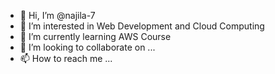 - 👋 Hi, I’m @najila-7
- 👀 I’m interested in Web Development and Cloud Computing
- 🌱 I’m currently learning AWS Course
- 💞️ I’m looking to collaborate on ...
- 📫 How to reach me ...

<!---
najila-7/najila-7 is a ✨ special ✨ repository because its `README.md` (this file) appears on your GitHub profile.
You can click the Preview link to take a look at your changes.
--->

